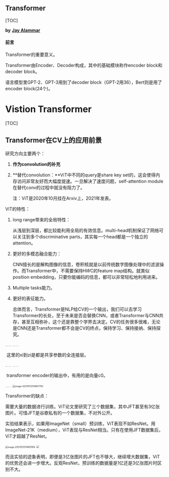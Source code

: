## Transformer

[TOC]

**by** <font color="brown">**[Jay Alammar](http://jalammar.github.io/)**</font>

#### 前言

Transformer的重要意义。

Transformer由Encoder、Decoder构成，其中的基础模块称作encoder block和decoder block。

语言模型里GPT-2、GPT-3用到了decoder block（GPT-2用36），Bert则是用了encoder block(24个)。





# Vistion Transformer

[TOC]

## Transformer在CV上的应用前景

研究方向主要两个：

1. **作为convolution的补充**

   

2. **替代convolution：**ViT中不同的query是share key set的，这会使得内存访问非常友好而大幅度提速。一旦解决了速度问题，self-attention module在替代conv的过程中就没有阻力了。

   注：ViT是2020年10月挂在Arxiv上，2021年发表。

   

ViT的特性：

1. long range带来的全局特性：

   从浅层到深层，都比较能利用全局的有效信息。multi-head机制保证了网络可以关注到多个discriminative parts，其实每一个head都是一个独立的attention。

   

2. 更好的多模态融合能力：

   CNN擅长的是解构图像的信息，卷积核就是以前传统数字图像处理中的滤波操作。而Transformer中，不需要保持H*W*C的feature map结构。就类似position embedding，只要你能编码的信息，都可以非常轻松地利用进来。

   

3. Multiple tasks能力。

   

4. 更好的表征能力。

   

   总体而言，Transformer是NLP给CV的一个输出，我们可以去学习Transformer的长处，至于未来是否会替换CNN，或者Transformer与CNN共存，甚至互相弥补，这个还是靠整个学界去决定。CV的任务很多很难，无论是CNN还是Transformer都不会是CV的终点，保持学习、保持接纳、保持探究。

<img src="/Users/DevonnHou/Library/Application Support/typora-user-images/image-20211013112858069.png" alt="image-20211013112858069" style="zoom:10%;" />

<img src="/Users/DevonnHou/Library/Application Support/typora-user-images/image-20211013113017587.png" alt="image-20211013113017587" style="zoom:10%;" />

​														这里的xi到zi是都是共享参数的全连接层。

<img src="/Users/DevonnHou/Library/Application Support/typora-user-images/image-20211013112754034.png" alt="image-20211013112754034" style="zoom:10%;" />

<img src="/Users/DevonnHou/Library/Application Support/typora-user-images/image-20211013113211338.png" alt="image-20211013113211338" style="zoom:10%;" />

​						                          transformer encoder的输出中，有用的是向量c0。

<img src="/Users/DevonnHou/Library/Application Support/typora-user-images/image-20211013114049198.png" alt="image-20211013114049198" style="zoom:10%;" />

<img src="/Users/DevonnHou/Library/Application Support/typora-user-images/image-20211013114807750.png" alt="image-20211013114807750" style="zoom:50%;" />

Transformer的缺点：

需要大量的数据进行训练。ViT论文里研究了三个数据集，其中JFT甚至有3亿张图片。可惜JFT是谷歌私有的一个数据集，不对外公开。

实验结果表示，如果用ImageNet（small）预训练，ViT表现不如ResNet。用ImageNet-21K（medium），ViT表现与ResNet相当。只有在使用JFT数据集后，ViT才超越了ResNet。

<img src="/Users/DevonnHou/Library/Application Support/typora-user-images/image-20211013114951914.png" alt="image-20211013114951914" style="zoom:50%;" />

<img src="/Users/DevonnHou/Library/Application Support/typora-user-images/image-20211013122242576.png" style="zoom:50%;" />

而且实验的迹象表明，即便是3亿张图片的JFT也不够大，继续增大数据集，ViT的优势还会进一步增大。反观ResNet，预训练的数据量是1亿还是3亿张图片时区别不大。

